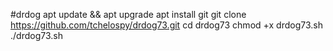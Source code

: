 #drdog
apt update && apt upgrade
apt install git
git clone https://github.com/tchelospy/drdog73.git
cd drdog73
chmod +x drdog73.sh
./drdog73.sh
